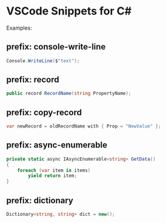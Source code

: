 # VSCode Snippets for C#

Examples:

## prefix: console-write-line
```C#
Console.WriteLine($"text");
```

## prefix: record
```C#
public record RecordName(string PropertyName);
```

## prefix: copy-record
```C#
var newRecord = oldRecordName with { Prop = "NewValue" };
```

## prefix: async-enumerable
```C#
private static async IAsyncEnumerable<string> GetData()
{
    foreach (var item in items)
        yield return item;
}
```

## prefix: dictionary
```C#
Dictionary<string, string> dict = new();
```
